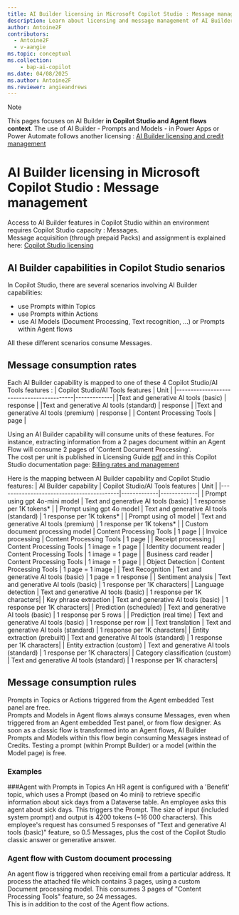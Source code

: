 ```yaml
---
title: AI Builder licensing in Microsoft Copilot Studio : Message management
description: Learn about licensing and message management of AI Builder in Microsoft Copilot Studio
author: Antoine2F
contributors:
  - Antoine2F
  - v-aangie
ms.topic: conceptual
ms.collection: 
    - bap-ai-copilot
ms.date: 04/08/2025
ms.author: Antoine2F
ms.reviewer: angieandrews
---
```


> [!NOTE]
> This pages focuses on AI Builder **in Copilot Studio and Agent flows context**. The use of AI Builder - Prompts and Models - in Power Apps or Power Automate follows another licensing : [AI Builder licensing and credit management
](credit-management.md)

# AI Builder licensing in Microsoft Copilot Studio : Message management
Access to AI Builder features in  Copilot Studio within an environment requires Copilot Studio capacity : Messages.  
Message acquisition (through prepaid Packs) and assignment is explained here:
[Copilot Studio licensing](https://learn.microsoft.com/en-us/microsoft-copilot-studio/billing-licensing)

## AI Builder capabilities in Copilot Studio senarios
In Copilot Studio, there are several scenarios involving AI Builder capabilities:
 - use Prompts within Topics
 - use Prompts within Actions
 - use AI Models (Document Processing, Text recognition, ...) or Prompts within Agent flows

All these different scenarios consume Messages.

## Message consumption rates
Each AI Builder capability is mapped to one of these 4 Copilot Studio/AI Tools features : 
| Copilot Studio/AI Tools features         | Unit        |
|------------------------------------------|-------------|
|Text and generative AI tools (basic)      | response    |
|Text and generative AI tools (standard)   | response    |
|Text and generative AI tools (premium)    | response    |
| Content Processing Tools                 | page        |

Using an AI Builder capability will consume units of these features. For instance, extracting information from a 2 pages document within an Agent Flow will consume 2 pages of 'Content Document Processing'.  
The cost per unit is published in Licensing Guide [pdf](https://go.microsoft.com/fwlink/?linkid=2085130) and in this Copilot Studio documentation page: [Billing rates and management](https://learn.microsoft.com/microsoft-copilot-studio/requirements-messages-management#message-scenarios)

Here is the mapping between AI Builder capability and Copilot Studio features:
 | AI Builder capability | Copilot Studio/AI Tools features | Unit |
|------------------------------------------|-------------|-------------|
| Prompt using gpt 4o-mini model      | Text and generative AI tools (basic)     | 1 response per 1K tokens*   |
| Prompt using gpt 4o model           | Text and generative AI tools (standard)  | 1 response per 1K tokens*   |
| Prompt using o1 model               | Text and generative AI tools (premium)   | 1 response per 1K tokens*   |
| Custom document processing model    | Content Processing Tools                 | 1 page                      |
| Invoice processing                  | Content Processing Tools                 | 1 page                      |
| Receipt processing                  | Content Processing Tools                 | 1 image = 1 page            |
| Identity document reader            | Content Processing Tools                 | 1 image = 1 page            |
| Business card reader                | Content Processing Tools                 | 1 image = 1 page            |
| Object Detection                    | Content Processing Tools                 | 1 page = 1 image            |
| Text Recognition                    | Text and generative AI tools (basic)     | 1 page = 1 response         |
| Sentiment analysis                  | Text and generative AI tools (basic)     | 1 response per 1K characters|
| Language detection                  | Text and generative AI tools (basic)     | 1 response per 1K characters|
| Key phrase extraction               | Text and generative AI tools (basic)     | 1 response per 1K characters|
| Prediction (scheduled)              | Text and generative AI tools (basic)     | 1 response per 5 rows       |
| Prediction (real time)              | Text and generative AI tools (basic)     | 1 response per row          |
| Text translation                    | Text and generative AI tools (standard)  | 1 response per 1K characters|
| Entity extraction (prebuilt)        | Text and generative AI tools (standard)  | 1 response per 1K characters|
| Entity extraction (custom)          | Text and generative AI tools (standard)  | 1 response per 1K characters|
| Category classification (custom)    | Text and generative AI tools (standard)  | 1 response per 1K characters|

## Message consumption rules
Prompts in Topics or Actions triggered from the Agent embedded Test panel are free.  
Prompts and Models in Agent flows always consume Messages, even when triggered from an Agent embedded Test panel, or from flow designer.
As soon as a classic flow is transformed into an Agent flows, AI Builder Prompts and Models within this flow begin consuming Messages instead of Credits.
Testing a prompt (within Prompt Builder) or a model (within the Model page) is free.

### Examples
###Agent with Prompts in Topics
An HR agent is configured with a 'Benefit' topic, which uses a Prompt (based on 4o mini) to retrieve specific information about sick days from a Dataverse table. An employee asks this agent about sick days. This triggers the Prompt. The size of input (included system prompt) and output is 4200 tokens (~16 000 characters). 
This employee's request has consumed 5 responses of "Text and generative AI tools (basic)" feature, so 0.5 Messages, plus the cost of the Copilot Studio classic answer or generative answer.

### Agent flow with Custom document processing
An agent flow is triggered when receiving email from a particular address. It process the attached file which contains 3 pages, using a custom Document processing model. 
This consumes 3 pages of "Content Processing Tools" feature, so 24 messages.  
This is in addition to the cost of the Agent flow actions. 






